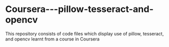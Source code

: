 # Coursera---pillow-tesseract-and-opencv
This repository consists of code files which display use of pillow, tesseract, and opencv learnt from  a course in Coursera

